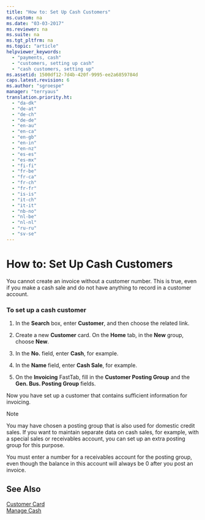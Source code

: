 ```yaml
---
title: "How to: Set Up Cash Customers"
ms.custom: na
ms.date: "03-03-2017"
ms.reviewer: na
ms.suite: na
ms.tgt_pltfrm: na
ms.topic: "article"
helpviewer_keywords: 
  - "payments, cash"
  - "customers, setting up cash"
  - "cash customers, setting up"
ms.assetid: 1500df12-7d4b-420f-9995-ee2a6859784d
caps.latest.revision: 6
ms.author: "sgroespe"
manager: "terryaus"
translation.priority.ht: 
  - "da-dk"
  - "de-at"
  - "de-ch"
  - "de-de"
  - "en-au"
  - "en-ca"
  - "en-gb"
  - "en-in"
  - "en-nz"
  - "es-es"
  - "es-mx"
  - "fi-fi"
  - "fr-be"
  - "fr-ca"
  - "fr-ch"
  - "fr-fr"
  - "is-is"
  - "it-ch"
  - "it-it"
  - "nb-no"
  - "nl-be"
  - "nl-nl"
  - "ru-ru"
  - "sv-se"
---
```

# How to: Set Up Cash Customers
You cannot create an invoice without a customer number. This is true, even if you make a cash sale and do not have anything to record in a customer account.  
  
### To set up a cash customer  
  
1.  In the **Search** box, enter **Customer**, and then choose the related link.  
  
2.  Create a new **Customer** card. On the **Home** tab, in the **New** group, choose **New**.  
  
3.  In the **No.** field, enter **Cash**, for example.  
  
4.  In the **Name** field, enter **Cash Sale**, for example.  
  
5.  On the **Invoicing** FastTab, fill in the **Customer Posting Group** and the **Gen. Bus. Posting Group** fields.  
  
 Now you have set up a customer that contains sufficient information for invoicing.  
  
> [!NOTE]  
>  You may have chosen a posting group that is also used for domestic credit sales. If you want to maintain separate data on cash sales, for example, with a special sales or receivables account, you can set up an extra posting group for this purpose.  
>   
>  You must enter a number for a receivables account for the posting group, even though the balance in this account will always be 0 after you post an invoice.  
  
## See Also  
 [Customer Card](../Topic/\($%20N_21%20Customer%20Card%20$\).md)   
 [Manage Cash](../Finance/manage-cash.md)